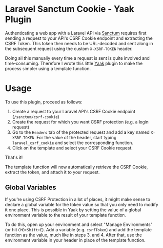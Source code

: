 # Laravel Sanctum Cookie - Yaak Plugin

Authenticating a web app with a Laravel API via [Sanctum](https://laravel.com/docs/11.x/sanctum#spa-authentication) requires first sending a request to your API's CSRF Cookie endpoint and extracting the CSRF Token. This token then needs to be URL-decoded and sent along in the subsequent request using the custom `X-XSRF-TOKEN` header.

Doing all this manually every time a request is sent is quite involved and time-consuming. Therefore I wrote this little [Yaak](https://yaak.app/) plugin to make the process simpler using a template function.

# Usage

To use this plugin, proceed as follows:

1. Create a request to your Laravel API's CSRF Cookie endpoint (`/sanctum/csrf-cookie`)
2. Create the request for which you want CSRF protection (e.g. a login request)
3. Go to the `Headers` tab of the protected request and add a key named `X-XSRF-TOKEN`. For the value of the header, start typing `laravel_csrf_cookie` and select the corresponding function.
4. Click on the template and select your CSRF Cookie request.

That's it!

The template function will now automatically retrieve the CSRF Cookie, extract the token, and attach it to your request.

## Global Variables

If you're using CSRF Protection in a lot of places, it might make sense to declare a global variable for the token value so that you only need to modify it one place. This is possible in Yaak by setting the value of a global environment variable to the result of your template function.

To do this, open up your environment and select "Manage Environments" (or hit `CMD+Shift+E`). Add a variable (e.g. `csrfToken`) and add the template function as the value, much like in steps 3. and 4. After that, use the environment variable in your header in place of the template function.
